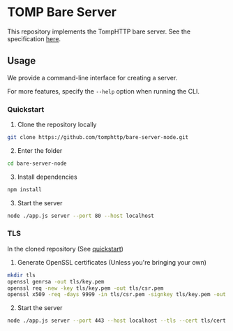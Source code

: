 # TOMP Bare Server

This repository implements the TompHTTP bare server. See the specification [here](https://github.com/tomphttp/specifications/blob/master/BareServerV1.md).

## Usage

We provide a command-line interface for creating a server.

For more features, specify the `--help` option when running the CLI.

### Quickstart

1. Clone the repository locally
```sh
git clone https://github.com/tomphttp/bare-server-node.git
```

2. Enter the folder
```sh
cd bare-server-node
```

3. Install dependencies
```sh
npm install
```

3. Start the server
```sh
node ./app.js server --port 80 --host localhost
```

### TLS

In the cloned repository (See [quickstart](#quickstart))

1. Generate OpenSSL certificates (Unless you're bringing your own)
```sh
mkdir tls
openssl genrsa -out tls/key.pem
openssl req -new -key tls/key.pem -out tls/csr.pem
openssl x509 -req -days 9999 -in tls/csr.pem -signkey tls/key.pem -out tls/cert.pem
```

2. Start the server
```sh
node ./app.js server --port 443 --host localhost --tls --cert tls/cert.pem --key tls/key.pem
```
